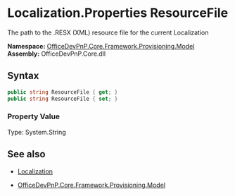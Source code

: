 # Localization.Properties ResourceFile
The path to the .RESX (XML) resource file for the current Localization  

**Namespace:** [OfficeDevPnP.Core.Framework.Provisioning.Model](OfficeDevPnP.Core.Framework.Provisioning.Model.md)  
**Assembly:** OfficeDevPnP.Core.dll  
## Syntax
```C#
public string ResourceFile { get; }
public string ResourceFile { set; }
```

### Property Value
Type: System.String  

## See also
- [Localization](Localization.md) 

- [OfficeDevPnP.Core.Framework.Provisioning.Model](OfficeDevPnP.Core.Framework.Provisioning.Model.md)
